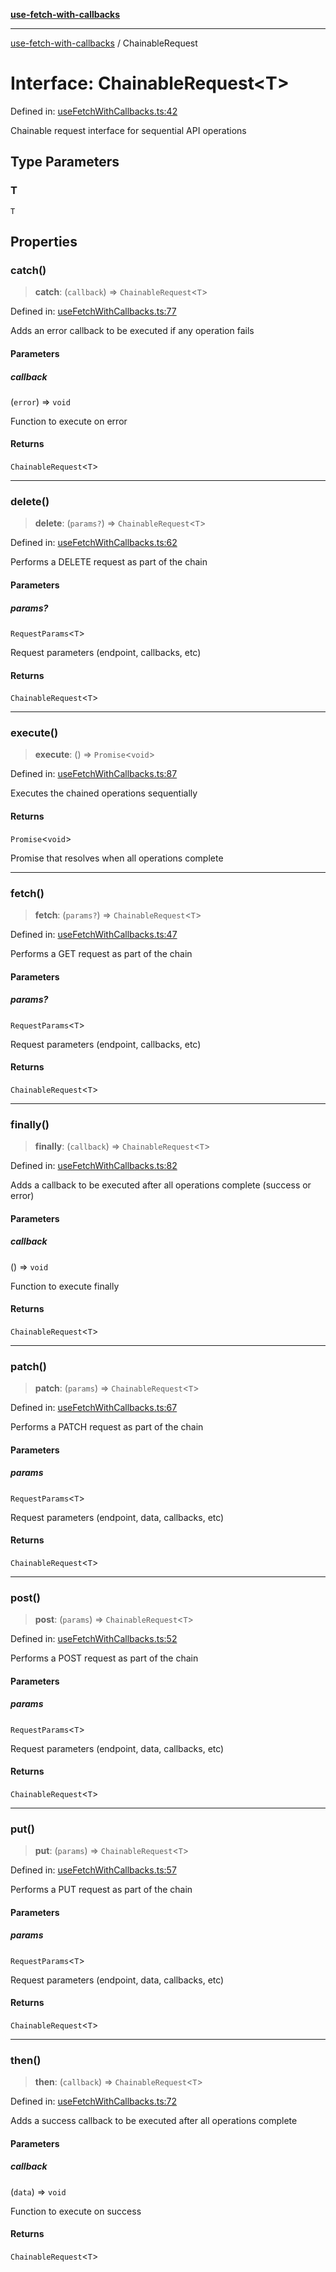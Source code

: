 [**use-fetch-with-callbacks**](../README.md)

***

[use-fetch-with-callbacks](../globals.md) / ChainableRequest

# Interface: ChainableRequest\<T\>

Defined in: [useFetchWithCallbacks.ts:42](https://github.com/asudbury/use-fetch-with-callbacks/blob/753d5bc18fd69390abbff6986e0c47905271a8d3/src/useFetchWithCallbacks.ts#L42)

Chainable request interface for sequential API operations

## Type Parameters

### T

`T`

## Properties

### catch()

> **catch**: (`callback`) => `ChainableRequest`\<`T`\>

Defined in: [useFetchWithCallbacks.ts:77](https://github.com/asudbury/use-fetch-with-callbacks/blob/753d5bc18fd69390abbff6986e0c47905271a8d3/src/useFetchWithCallbacks.ts#L77)

Adds an error callback to be executed if any operation fails

#### Parameters

##### callback

(`error`) => `void`

Function to execute on error

#### Returns

`ChainableRequest`\<`T`\>

***

### delete()

> **delete**: (`params?`) => `ChainableRequest`\<`T`\>

Defined in: [useFetchWithCallbacks.ts:62](https://github.com/asudbury/use-fetch-with-callbacks/blob/753d5bc18fd69390abbff6986e0c47905271a8d3/src/useFetchWithCallbacks.ts#L62)

Performs a DELETE request as part of the chain

#### Parameters

##### params?

`RequestParams`\<`T`\>

Request parameters (endpoint, callbacks, etc)

#### Returns

`ChainableRequest`\<`T`\>

***

### execute()

> **execute**: () => `Promise`\<`void`\>

Defined in: [useFetchWithCallbacks.ts:87](https://github.com/asudbury/use-fetch-with-callbacks/blob/753d5bc18fd69390abbff6986e0c47905271a8d3/src/useFetchWithCallbacks.ts#L87)

Executes the chained operations sequentially

#### Returns

`Promise`\<`void`\>

Promise that resolves when all operations complete

***

### fetch()

> **fetch**: (`params?`) => `ChainableRequest`\<`T`\>

Defined in: [useFetchWithCallbacks.ts:47](https://github.com/asudbury/use-fetch-with-callbacks/blob/753d5bc18fd69390abbff6986e0c47905271a8d3/src/useFetchWithCallbacks.ts#L47)

Performs a GET request as part of the chain

#### Parameters

##### params?

`RequestParams`\<`T`\>

Request parameters (endpoint, callbacks, etc)

#### Returns

`ChainableRequest`\<`T`\>

***

### finally()

> **finally**: (`callback`) => `ChainableRequest`\<`T`\>

Defined in: [useFetchWithCallbacks.ts:82](https://github.com/asudbury/use-fetch-with-callbacks/blob/753d5bc18fd69390abbff6986e0c47905271a8d3/src/useFetchWithCallbacks.ts#L82)

Adds a callback to be executed after all operations complete (success or error)

#### Parameters

##### callback

() => `void`

Function to execute finally

#### Returns

`ChainableRequest`\<`T`\>

***

### patch()

> **patch**: (`params`) => `ChainableRequest`\<`T`\>

Defined in: [useFetchWithCallbacks.ts:67](https://github.com/asudbury/use-fetch-with-callbacks/blob/753d5bc18fd69390abbff6986e0c47905271a8d3/src/useFetchWithCallbacks.ts#L67)

Performs a PATCH request as part of the chain

#### Parameters

##### params

`RequestParams`\<`T`\>

Request parameters (endpoint, data, callbacks, etc)

#### Returns

`ChainableRequest`\<`T`\>

***

### post()

> **post**: (`params`) => `ChainableRequest`\<`T`\>

Defined in: [useFetchWithCallbacks.ts:52](https://github.com/asudbury/use-fetch-with-callbacks/blob/753d5bc18fd69390abbff6986e0c47905271a8d3/src/useFetchWithCallbacks.ts#L52)

Performs a POST request as part of the chain

#### Parameters

##### params

`RequestParams`\<`T`\>

Request parameters (endpoint, data, callbacks, etc)

#### Returns

`ChainableRequest`\<`T`\>

***

### put()

> **put**: (`params`) => `ChainableRequest`\<`T`\>

Defined in: [useFetchWithCallbacks.ts:57](https://github.com/asudbury/use-fetch-with-callbacks/blob/753d5bc18fd69390abbff6986e0c47905271a8d3/src/useFetchWithCallbacks.ts#L57)

Performs a PUT request as part of the chain

#### Parameters

##### params

`RequestParams`\<`T`\>

Request parameters (endpoint, data, callbacks, etc)

#### Returns

`ChainableRequest`\<`T`\>

***

### then()

> **then**: (`callback`) => `ChainableRequest`\<`T`\>

Defined in: [useFetchWithCallbacks.ts:72](https://github.com/asudbury/use-fetch-with-callbacks/blob/753d5bc18fd69390abbff6986e0c47905271a8d3/src/useFetchWithCallbacks.ts#L72)

Adds a success callback to be executed after all operations complete

#### Parameters

##### callback

(`data`) => `void`

Function to execute on success

#### Returns

`ChainableRequest`\<`T`\>
